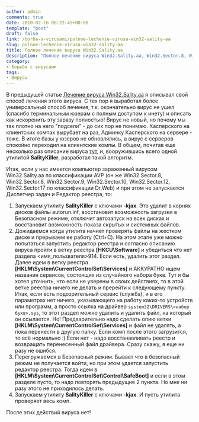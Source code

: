 ```yaml
---
author: admin
comments: true
date: 2010-02-16 08:22:45+00:00
template: "post"
draft: false
link: /borba-s-virusami/polnoe-lechenie-virusa-win32-sality-aa
slug: polnoe-lechenie-virusa-win32-sality-aa
title: Полное лечение вируса Win32.Sality.aa
description: "Полное лечение вируса Win32.Sality.aa, Win32.Sector.8, Win32.Sector.8, Win32.Sector.9, Win32.Sector.10, Win32.Sector.12, Win32.Sector.17"
category:
- Борьба с вирусами
tags:
- Вирусы
---
```


В предыдущей статье [Лечение вируса Win32.Sality.aa](/borba-s-virusami/lechenie-virusa-win32-sality-aa) я описывал свой способ лечения этого вируса. С тех пор я выработал более универсальный способ лечения, т.к. окончательно вирус не ушел (спасибо терминальным юзерам с полным доступом к инету) и описать как искоренить эту заразу полностью! 
Вирус не новый, но почему мы так плотно на него "подсели" - до сих пор не понимаю. Касперского на клиентских компах вырубает на раз, Админку Касперского на сервере - тоже. В итоге базы у юзеров не обновлялись, а вирус с серверов спокойно переходил на клиентские компы. 
В общем, почитав еще несколько раз описание вируса [тут](http://www.securelist.com/ru/descriptions/7196714/Virus.Win32.Sality.aa), и, вооружившись всего одной утилитой **SalityKiller**, разработал такой алгоритм. 

Итак, если у нас имеется компьютер зараженный вирусом Win32.Sality.aa  по классификации AVP (он же Win32.Sector.8, Win32.Sector.8, Win32.Sector.9, Win32.Sector.10, Win32.Sector.12, Win32.Sector.17 по классификации Dr.Web) и при этом не запускается Диспетчер задач и Редактор реестра, то:

  1. Запускаем утилиту **SalityKiller** с ключами **-kjax**. Это удалит в корнях дисков файлы autorun.inf, восстановит возможность загрузки в Безопасном режиме, отключит автозапуск на всех дисках и восстановит возможность показа скрытых и системных файлов. 
  2. Дожидаемся когда утилита начнет проверять файлы на жестком диске и прерываем ее работу (Ctrl+C). На этом этапе уже можно попытаться запустить редактор реестра и согласно описанию вируса пройти в ветку реестра **[HKCU\Software\]** и убедиться что нет раздела <имя_пользвателя>914. Если есть, удалить этот раздел. Далее идем в ветку реестра **[HKLM\System\CurrentControlSet\Services\]** и АККУРАТНО ищем названия сервисов, состоящих из случайного набора букв. Тут я бы хотел уточнить, что если не уверены в своих действиях, то в этой ветке реестра ничего не делать и пререйти к следующему пункту. Итак, если есть подозрительный сервис (служба), и в его параметрах нет ничего, указывающего на работу каких-то устройств или программ, а просто ссылка на драйвер  `system32\DRIVERS\<набор букв>.sys`, то этот раздел можно удалить и удалить файл, на который он ссылается. Но! Предварительно надо сделать опию ветки **[HKLM\System\CurrentControlSet\Services\]** и файл не удалять, а пока перенести в другую папку. Если комп после этого загрузится, то всё нормально :) Если нет - надо восстанавливать реестр и возвращать перенесенный файл драйвера. Сразу скажу, я еще ни разу не ошибся.
  3. Перегружаемся в Безопасный режим. Бывает что в безопасный режим не получается войти, но при этом удается запустить редактор реестра. Тогда идем в **[HKLM\System\CurrentControlSet\Control\SafeBoot]** и если в этом разделе пусто, то надо повторять предыдущие 2 пункта. Но мне ни разу этого не приходилось делать. 
  4. Запускаем утилиту **SalityKiller** с ключами **-kjax**. И пусть утилита проверяет весь комп.

После этих действий вируса нет!
